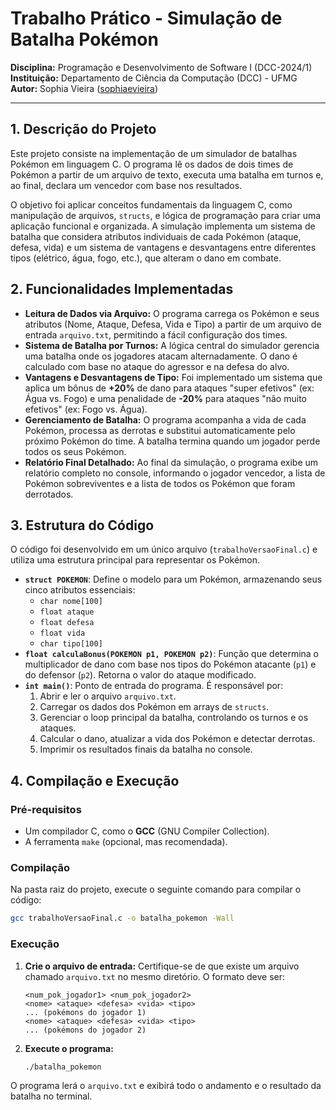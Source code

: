 # Trabalho Prático - Simulação de Batalha Pokémon

**Disciplina:** Programação e Desenvolvimento de Software I (DCC-2024/1)  
**Instituição:** Departamento de Ciência da Computação (DCC) - UFMG  
**Autor:** Sophia Vieira ([sophiaevieira](https://github.com/sophiaevieira))

---

## 1. Descrição do Projeto

Este projeto consiste na implementação de um simulador de batalhas Pokémon em linguagem C. O programa lê os dados de dois times de Pokémon a partir de um arquivo de texto, executa uma batalha em turnos e, ao final, declara um vencedor com base nos resultados.

O objetivo foi aplicar conceitos fundamentais da linguagem C, como manipulação de arquivos, `structs`, e lógica de programação para criar uma aplicação funcional e organizada. A simulação implementa um sistema de batalha que considera atributos individuais de cada Pokémon (ataque, defesa, vida) e um sistema de vantagens e desvantagens entre diferentes tipos (elétrico, água, fogo, etc.), que alteram o dano em combate.

## 2. Funcionalidades Implementadas

* **Leitura de Dados via Arquivo:** O programa carrega os Pokémon e seus atributos (Nome, Ataque, Defesa, Vida e Tipo) a partir de um arquivo de entrada `arquivo.txt`, permitindo a fácil configuração dos times.
* **Sistema de Batalha por Turnos:** A lógica central do simulador gerencia uma batalha onde os jogadores atacam alternadamente. O dano é calculado com base no ataque do agressor e na defesa do alvo.
* **Vantagens e Desvantagens de Tipo:** Foi implementado um sistema que aplica um bônus de **+20%** de dano para ataques "super efetivos" (ex: Água vs. Fogo) e uma penalidade de **-20%** para ataques "não muito efetivos" (ex: Fogo vs. Água).
* **Gerenciamento de Batalha:** O programa acompanha a vida de cada Pokémon, processa as derrotas e substitui automaticamente pelo próximo Pokémon do time. A batalha termina quando um jogador perde todos os seus Pokémon.
* **Relatório Final Detalhado:** Ao final da simulação, o programa exibe um relatório completo no console, informando o jogador vencedor, a lista de Pokémon sobreviventes e a lista de todos os Pokémon que foram derrotados.

## 3. Estrutura do Código

O código foi desenvolvido em um único arquivo (`trabalhoVersaoFinal.c`) e utiliza uma estrutura principal para representar os Pokémon.

* **`struct POKEMON`**: Define o modelo para um Pokémon, armazenando seus cinco atributos essenciais:
    * `char nome[100]`
    * `float ataque`
    * `float defesa`
    * `float vida`
    * `char tipo[100]`
* **`float calculaBonus(POKEMON p1, POKEMON p2)`**: Função que determina o multiplicador de dano com base nos tipos do Pokémon atacante (`p1`) e do defensor (`p2`). Retorna o valor do ataque modificado.
* **`int main()`**: Ponto de entrada do programa. É responsável por:
    1.  Abrir e ler o arquivo `arquivo.txt`.
    2.  Carregar os dados dos Pokémon em arrays de `structs`.
    3.  Gerenciar o loop principal da batalha, controlando os turnos e os ataques.
    4.  Calcular o dano, atualizar a vida dos Pokémon e detectar derrotas.
    5.  Imprimir os resultados finais da batalha no console.

## 4. Compilação e Execução

### Pré-requisitos

* Um compilador C, como o **GCC** (GNU Compiler Collection).
* A ferramenta `make` (opcional, mas recomendada).

### Compilação

Na pasta raiz do projeto, execute o seguinte comando para compilar o código:

```bash
gcc trabalhoVersaoFinal.c -o batalha_pokemon -Wall
```

### Execução

1.  **Crie o arquivo de entrada:** Certifique-se de que existe um arquivo chamado `arquivo.txt` no mesmo diretório. O formato deve ser:

    ```
    <num_pok_jogador1> <num_pok_jogador2>
    <nome> <ataque> <defesa> <vida> <tipo>
    ... (pokémons do jogador 1)
    <nome> <ataque> <defesa> <vida> <tipo>
    ... (pokémons do jogador 2)
    ```

2.  **Execute o programa:**

    ```bash
    ./batalha_pokemon
    ```

O programa lerá o `arquivo.txt` e exibirá todo o andamento e o resultado da batalha no terminal.
